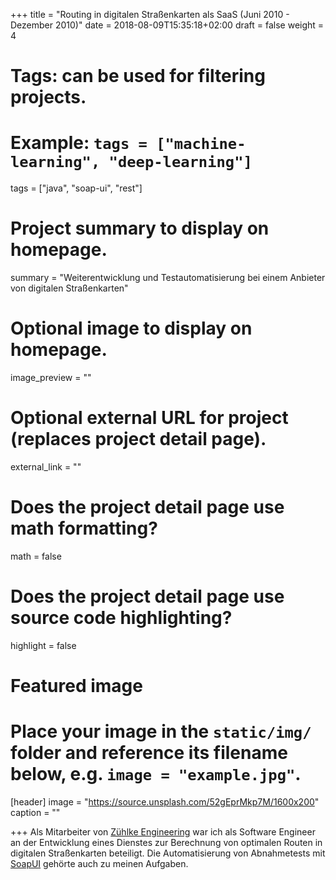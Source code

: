 +++
title = "Routing in digitalen Straßenkarten als SaaS (Juni 2010 - Dezember 2010)"
date = 2018-08-09T15:35:18+02:00
draft = false
weight = 4

# Tags: can be used for filtering projects.
# Example: `tags = ["machine-learning", "deep-learning"]`
tags = ["java", "soap-ui", "rest"]

# Project summary to display on homepage.
summary = "Weiterentwicklung und Testautomatisierung bei einem Anbieter von digitalen Straßenkarten"

# Optional image to display on homepage.
image_preview = ""

# Optional external URL for project (replaces project detail page).
external_link = ""

# Does the project detail page use math formatting?
math = false

# Does the project detail page use source code highlighting?
highlight = false

# Featured image
# Place your image in the `static/img/` folder and reference its filename below, e.g. `image = "example.jpg"`.
[header]
image = "https://source.unsplash.com/52gEprMkp7M/1600x200"
caption = ""

+++
Als Mitarbeiter von [Zühlke Engineering](https://www.zuehlke.com/de/de/) war ich als Software Engineer an der Entwicklung eines Dienstes zur Berechnung von optimalen Routen in digitalen Straßenkarten beteiligt. Die Automatisierung von Abnahmetests mit [SoapUI](https://www.soapui.org/) gehörte auch zu meinen Aufgaben.
